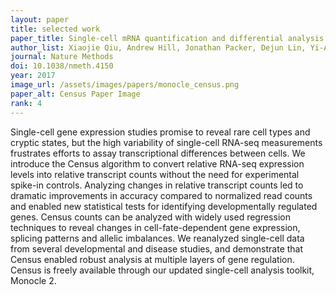 ```yaml
---
layout: paper
title: selected work
paper_title: Single-cell mRNA quantification and differential analysis with Census
author_list: Xiaojie Qiu, Andrew Hill, Jonathan Packer, Dejun Lin, Yi-An Ma, Cole Trapnell+.
journal: Nature Methods
doi: 10.1038/nmeth.4150
year: 2017
image_url: /assets/images/papers/monocle_census.png
paper_alt: Census Paper Image
rank: 4
---
```


Single-cell gene expression studies promise to reveal rare cell types and cryptic states, but the high variability of 
single-cell RNA-seq measurements frustrates efforts to assay transcriptional differences between cells. We introduce 
the Census algorithm to convert relative RNA-seq expression levels into relative transcript counts without the need for 
experimental spike-in controls. Analyzing changes in relative transcript counts led to dramatic improvements in 
accuracy compared to normalized read counts and enabled new statistical tests for identifying developmentally 
regulated genes. Census counts can be analyzed with widely used regression techniques to reveal changes in 
cell-fate-dependent gene expression, splicing patterns and allelic imbalances. We reanalyzed single-cell data from 
several developmental and disease studies, and demonstrate that Census enabled robust analysis at multiple layers of 
gene regulation. Census is freely available through our updated single-cell analysis toolkit, Monocle 2.